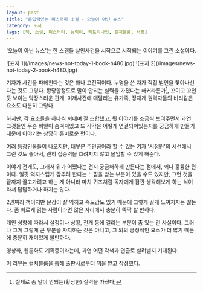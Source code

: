```yaml
---
layout: post
title: "흡입력있는 미스터리 소설 - 오늘이 아닌 뉴스"
category: 도서
tags: [책, 소설, 미스터리, 뉴럭이, 팩토리나인, 컬처블룸, 서평]
---
```


'오늘이 아닌 뉴스'는
한 스캔들 살인사건을 시작으로 시작되는 이야기를 그린 소설이다.

<p class="center" markdown="1">
![표지 1](/images/news-not-today-1-book-h480.jpg)
![표지 2](/images/news-not-today-2-book-h480.jpg)
</p>

기자가 사건을 파헤친다는 것은 꽤나 고전적이다.
누명을 쓴 자가 직접 범인을 찾아나선다는 것도 그렇다.
황당할정도로 말이 안되는 실력을 가졌다는 해커라든가[^1],
꼬이고 꼬인 듯 보이는 막장스러운 관계,
미제사건에 매달리는 유가족,
정재계 권력자들의 비리같은 요소도 다분히 그렇다.

[^1]: 실제로 좀 말이 안되는(황당한) 실력을 가졌다;

하지만, 각 요소들을 하나씩 꺼내며 잘 조합했고,
뒷 이야기를 조금씩 보여주면서
과연 그것들엔 무슨 비밀이 숨겨져있고
또 각각은 어떻게 연결되어있는지를 궁금하게 만들기 때문에
이야기는 상당히 흥미로운 편이다.

여러 등장인물들이 나오지만,
대부분 주인공이라 할 수 있는 기자 '서정원'의 시선에서 그린 것도 좋아서,
괜히 집중력을 흐려지지 않고 몰입할 수 있게 해준다.

이야기 전개도, 그래서 뭐가 어쨌다는 건지 궁금해하게 만든다는 점에서, 꽤나 훌륭한 편이다.
얼핏 억지스럽게 감추려 한다는 느낌을 받는 부분이 있을 수도 있지만,
그런 것을 끝까지 끌고가려고 하는 게 아니라
마치 퀴즈처럼 독자에게 잠깐 생각해보게 하는 식이라서
답답하거나 하지는 않다.

2권짜리 책이지만 문장이 잘 익히고 속도감도 있기 때문에 그렇게 길게 느껴지지는 않는다.
좀 빠르게 읽는 사람이라면 앉은 자리에서 충분히 뚝딱 할 만하다.

개인 성향에 따라서 설정이나 상황, 전개 등에 걸리는 부분이 좀 있는 건 사실이다.
그러나 그게 그렇게 큰 부분을 차지하는 것은 아니고,
그 외의 긍정적인 요소가 더 많기 때문에
충분히 재미있게 볼만하다.

영상화, 웹툰화도 계획중이라는데,
과연 어떤 각색과 연출로 살려낼지 기대된다.



<div class="im im-info">
이 리뷰는 컬처블룸을 통해 출판사로부터 책을 받고 작성했다.
</div>
